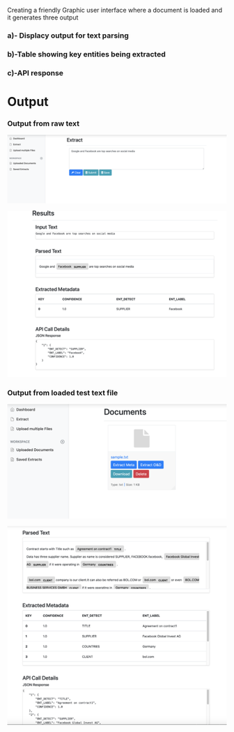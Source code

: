 Creating a friendly Graphic user interface where a document is loaded and it generates three output

### a)- Displacy output for text parsing
### b)-Table showing key entities being extracted 
### c)-API response 

# Output

### Output from raw text

!["User Interface"](images/1.png)

!["User Interface"](images/2.png)

### Output from loaded test text file

!["User Interface"](images/3.png)

!["User Interface"](images/4.png)
